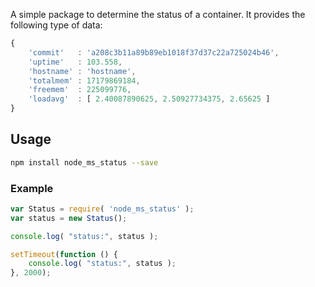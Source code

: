 A simple package to determine the status of a container. It provides the following type of data:

```javascript
{
	'commit'   : 'a208c3b11a89b89eb1018f37d37c22a725024b46',
	'uptime'   : 103.558,
	'hostname' : 'hostname',
	'totalmem' : 17179869184,
	'freemem'  : 225099776,
	'loadavg'  : [ 2.40087890625, 2.50927734375, 2.65625 ]
}
```

## Usage

```bash
npm install node_ms_status --save
```

### Example
```javascript
var Status = require( 'node_ms_status' );
var status = new Status();

console.log( "status:", status );

setTimeout(function () {
	console.log( "status:", status );
}, 2000);

```
